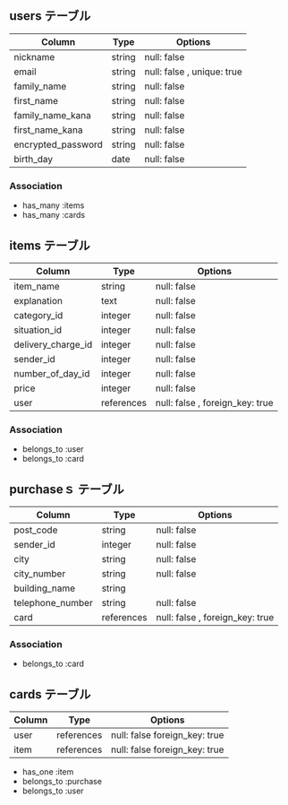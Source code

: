 ## users テーブル

| Column              | Type       | Options                              |
| ------------------  | ---------- | ------------------------------       |
| nickname            | string     | null: false                          |
| email               | string     | null: false , unique: true           |
| family_name         | string     | null: false                          |
| first_name          | string     | null: false                          |
| family_name_kana    | string     | null: false                          |
| first_name_kana     | string     | null: false                          |
| encrypted_password  | string     | null: false                          |
| birth_day           | date       | null: false                          |

### Association

- has_many :items
- has_many :cards

## items テーブル

| Column             | Type       | Options                              |
| ------             | ---------- | ------------------------------       |
| item_name          | string     | null: false                          |
| explanation        | text       | null: false                          |
| category_id        | integer    | null: false                          |
| situation_id       | integer    | null: false                          |
| delivery_charge_id | integer    | null: false                          |
| sender_id          | integer    | null: false                          |
| number_of_day_id  | integer    | null: false                          |
| price              | integer    | null: false                          |
| user               | references | null: false , foreign_key: true      |

### Association

- belongs_to :user
- belongs_to :card

## purchaseｓ テーブル

| Column           | Type       | Options                              |
| ----------       | ---------- | ------------------------------       |
| post_code        | string     | null: false                          |
| sender_id        | integer    | null: false                          |
| city             | string     | null: false                          |
| city_number      | string     | null: false                          |
| building_name    | string     |                                      |
| telephone_number | string     | null: false                          |
| card             | references | null: false , foreign_key: true      |

### Association
- belongs_to :card

## cards テーブル
| Column           | Type       | Options                                    |
| ----------       | ---------- | -----------------------------------------  |
| user             | references | null: false foreign_key: true              |
| item             | references | null: false foreign_key: true              |

- has_one :item
- belongs_to :purchase
- belongs_to :user